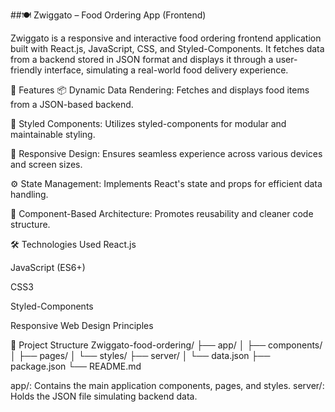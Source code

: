 ##🍽️ Zwiggato – Food Ordering App (Frontend)

Zwiggato is a responsive and interactive food ordering frontend application built with React.js, JavaScript, CSS, and Styled-Components. It fetches data from a backend stored in JSON format and displays it through a user-friendly interface, simulating a real-world food delivery experience.

🚀 Features
📦 Dynamic Data Rendering: Fetches and displays food items from a JSON-based backend.

🎨 Styled Components: Utilizes styled-components for modular and maintainable styling.

📱 Responsive Design: Ensures seamless experience across various devices and screen sizes.

⚙️ State Management: Implements React's state and props for efficient data handling.

🧩 Component-Based Architecture: Promotes reusability and cleaner code structure.

🛠️ Technologies Used
React.js

JavaScript (ES6+)

CSS3

Styled-Components

Responsive Web Design Principles


📂 Project Structure
Zwiggato-food-ordering/
├── app/
│   ├── components/
│   ├── pages/
│   └── styles/
├── server/
│   └── data.json
├── package.json
└── README.md

app/: Contains the main application components, pages, and styles.
server/: Holds the JSON file simulating backend data.
